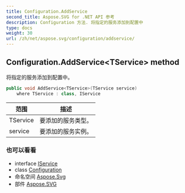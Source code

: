 ```yaml
---
title: Configuration.AddService
second_title: Aspose.SVG for .NET API 参考
description: Configuration 方法. 将指定的服务添加到配置中
type: docs
weight: 30
url: /zh/net/aspose.svg/configuration/addservice/
---
```

## Configuration.AddService&lt;TService&gt; method

将指定的服务添加到配置中。

```csharp
public void AddService<TService>(TService service)
    where TService : class, IService
```

| 范围 | 描述 |
| --- | --- |
| TService | 要添加的服务类型。 |
| service | 要添加的服务实例。 |

### 也可以看看

* interface [IService](../../../aspose.svg.services/iservice/)
* class [Configuration](../)
* 命名空间 [Aspose.Svg](../../configuration/)
* 部件 [Aspose.SVG](../../../)


